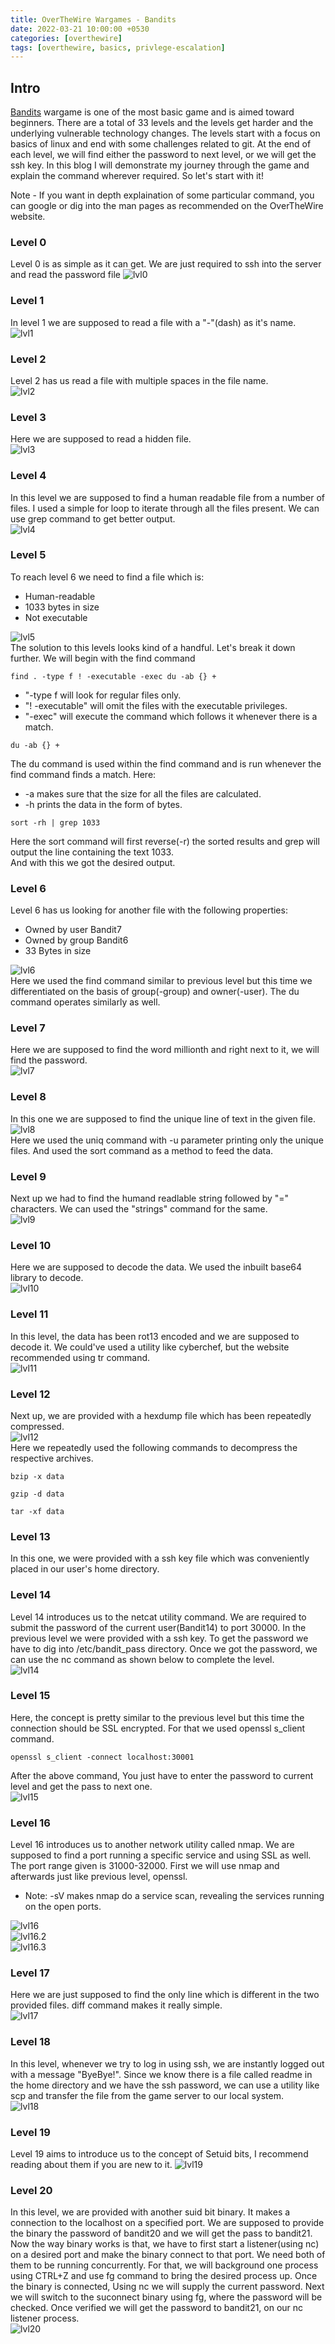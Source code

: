 ```yaml
---
title: OverTheWire Wargames - Bandits
date: 2022-03-21 10:00:00 +0530
categories: [overthewire]
tags: [overthewire, basics, privlege-escalation]
---
```


## Intro
[Bandits](https://overthewire.org/wargames/bandit/) wargame is one of the most basic game and is aimed toward beginners. There are a total of 33 levels and the levels get harder and the underlying vulnerable technology changes. The levels start with a focus on basics of linux and end with some challenges related to git. At the end of each level, we will find either the password to next level, or we will get the ssh key. In this blog I will demonstrate my journey through the game and explain the command wherever required. So let's start with it!

Note - If you want in depth explaination of some particular command, you can google or dig into the man pages as recommended on the OverTheWire website.

### Level 0
Level 0 is as simple as it can get. We are just required to ssh into the server and read the password file
![lvl0](/assets/bandits/1.png)

### Level 1
In level 1 we are supposed to read a file with a "-"(dash) as it's name.  
![lvl1](/assets/bandits/2.png)

### Level 2
Level 2 has us read a file with multiple spaces in the file name.  
![lvl2](/assets/bandits/3.png)

### Level 3
Here we are supposed to read a hidden file.  
![lvl3](/assets/bandits/4.png)

### Level 4
In this level we are supposed to find a human readable file from a number of files.
I used a simple for loop to iterate through all the files present. We can use grep command to get better output.  
![lvl4](/assets/bandits/5.png)

### Level 5
To reach level 6 we need to find a file which is:  
* Human-readable  
* 1033 bytes in size   
* Not executable  

![lvl5](/assets/bandits/6.png)  
The solution to this levels looks kind of a handful. Let's break it down further. We will begin with the find command
```
find . -type f ! -executable -exec du -ab {} +
```
* "-type f will look for regular files only. 
* "! -executable" will omit the files with the executable privileges. 
* "-exec" will execute the command which follows it whenever there is a match.  
```
du -ab {} +
``` 
The du command is used within the find command and is run whenever the find command finds a match. Here:   
* -a makes sure that the size for all the files are calculated.  
* -h prints the data in the form of bytes.
```
sort -rh | grep 1033
```  
Here the sort command will first reverse(-r) the sorted results and grep will output the line containing the text 1033.  
And with this we got the desired output.

### Level 6
Level 6 has us looking for another file with the following properties:  
* Owned by user Bandit7
* Owned by group Bandit6
* 33 Bytes in size   

![lvl6](/assets/bandits/7.png)  
Here we used the find command similar to previous level but this time we differentiated on the basis of group(-group) and owner(-user). The du command operates similarly as well.  

### Level 7   
Here we are supposed to find the word millionth and right next to it, we will find the password.  
![lvl7](/assets/bandits/8.png)

### Level 8
In this one we are supposed to find the unique line of text in the given file.  
![lvl8](/assets/bandits/9.png)  
Here we used the uniq command with -u parameter printing only the unique files. And used the sort command as a method to feed the data.

### Level 9 
Next up we had to find the humand readlable string followed by "=" characters. We can used the "strings" command for the same.  
![lvl9](/assets/bandits/10.png)

### Level 10
Here we are supposed to decode the data. We used the inbuilt base64 library to decode.  
![lvl10](/assets/bandits/11.png)

### Level 11 
In this level, the data has been rot13 encoded and we are supposed to decode it. We could've used a utility like cyberchef, but the website recommended using tr command.  
![lvl11](/assets/bandits/12.png)

### Level 12
Next up, we are provided with a hexdump file which has been repeatedly compressed.  
![lvl12](/assets/bandits/13.png)  
Here we repeatedly used the following commands to decompress the respective archives.  
```
bzip -x data
```
```
gzip -d data
```
```
tar -xf data
```
### Level 13
In this one, we were provided with a ssh key file which was conveniently placed in our user's home directory.  

### Level 14
Level 14 introduces us to the netcat utility command. We are required to submit the password of the current user(Bandit14) to port 30000. In the previous level we were provided with a ssh key. To get the password we have to dig into /etc/bandit_pass directory. Once we got the password, we can use the nc command as shown below to complete the level.  
![lvl14](/assets/bandits/15.png)  

### Level 15
Here, the concept is pretty similar to the previous level but this time the connection should be SSL encrypted. For that we used openssl s_client command.
```
openssl s_client -connect localhost:30001
```
After the above command, You just have to enter the password to current level and get the pass to next one.  
![lvl15](/assets/bandits/16.2.png)

### Level 16
Level 16 introduces us to another network utility called nmap. We are supposed to find a port running a specific service and using SSL as well. The port range given is 31000-32000. First we will use nmap and afterwards just like previous level, openssl.  
* Note: -sV makes nmap do a service scan, revealing the services running on the open ports.  

![lvl16](/assets/bandits/17.1.png)  
![lvl16.2](/assets/bandits/17.2.png)  
![lvl16.3](/assets/bandits/17.3.png)

### Level 17 
Here we are just supposed to find the only line which is different in the two provided files. diff command makes it really simple.  
![lvl17](/assets/bandits/18.png)

### Level 18
In this level, whenever we try to log in using ssh, we are instantly logged out with a message "ByeBye!". Since we know there is a file called readme in the home directory and we have the ssh password, we can use a utility like scp and transfer the file from the game server to our local system.  
![lvl18](/assets/bandits/19.png)  

### Level 19
Level 19 aims to introduce us to the concept of Setuid bits, I recommend reading about them if you are new to it. 
![lvl19](/assets/bandits/20.png)

### Level 20
In this level, we are provided with another suid bit binary. It makes a connection to the localhost on a specified port. We are supposed to provide the binary the password of bandit20 and we will get the pass to bandit21.  
Now the way binary works is that, we have to first start a listener(using nc) on a desired port and make the binary connect to that port. We need both of them to be running concurrently. For that, we will background one process using CTRL+Z and use fg command to bring the desired process up. Once the binary is connected, Using nc we will supply the current password. Next we will switch to the suconnect binary using fg, where the password will be checked. Once verified we will get the password to bandit21, on our nc listener process.  
![lvl20](/assets/bandits/21.png)
